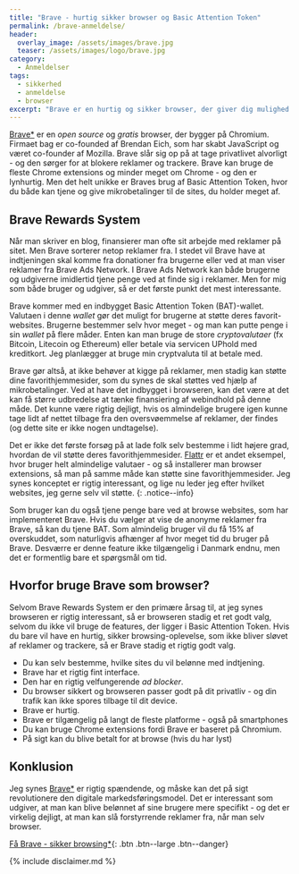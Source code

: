 ```yaml
---
title: "Brave - hurtig sikker browser og Basic Attention Token"
permalink: /brave-anmeldelse/
header:
  overlay_image: /assets/images/brave.jpg
  teaser: /assets/images/logo/brave.jpg
category:
  - Anmeldelser
tags:
  - sikkerhed
  - anmeldelse
  - browser
excerpt: "Brave er en hurtig og sikker browser, der giver dig mulighed for at blokere reklamer og give credits til de sites, du kan lide."
---
```


[Brave\*](/go/brave/) er en _open source_ og _gratis_ browser, der bygger på Chromium. Firmaet bag er co-founded af Brendan Eich, som har skabt JavaScript og været co-founder af Mozilla. Brave slår sig op på at tage privatlivet alvorligt - og den sørger for at blokere reklamer og trackere. Brave kan bruge de fleste Chrome extensions og minder meget om Chrome - og den er lynhurtig. Men det helt unikke er Braves brug af Basic Attention Token, hvor du både kan tjene og give mikrobetalinger til de sites, du holder meget af.

## Brave Rewards System

Når man skriver en blog, finansierer man ofte sit arbejde med reklamer på sitet. Men Brave sorterer netop reklamer fra. I stedet vil Brave have at indtjeningen skal komme fra donationer fra brugerne eller ved at man viser reklamer fra Brave Ads Network. I Brave Ads Network kan både brugerne og udgiverne imidlertid tjene penge ved at finde sig i reklamer. Men for mig som både bruger og udgiver, så er det første punkt det mest interessante. 

Brave kommer med en indbygget Basic Attention Token (BAT)-wallet. Valutaen i denne _wallet_ gør det muligt for brugerne at støtte deres favorit-websites. Brugerne bestemmer selv hvor meget - og man kan putte penge i sin _wallet_ på flere måder. Enten kan man bruge de store _cryptovalutaer_ (fx Bitcoin, Litecoin og Ethereum) eller betale via servicen UPhold med kreditkort. Jeg planlægger at bruge min cryptvaluta til at betale med. 

Brave gør altså, at ikke behøver at kigge på reklamer, men stadig kan støtte dine favorithjemmesider, som du synes de skal støttes ved hjælp af mikrobetalinger. Ved at have det indbygget i browseren, kan det være at det kan få større udbredelse at tænke finansiering af webindhold på denne måde. Det kunne være rigtig dejligt, hvis os almindelige brugere igen kunne tage lidt af nettet tilbage fra den oversvøemmelse af reklamer, der findes (og dette site er ikke nogen undtagelse).

Det er ikke det første forsøg på at lade folk selv bestemme i lidt højere grad, hvordan de vil støtte deres favorithjemmesider. [Flattr](http://flattr.com/@lsolesen) er et andet eksempel, hvor bruger helt almindelige valutaer - og så installerer man browser extensions, så man på samme måde kan støtte sine favorithjemmesider. Jeg synes konceptet er rigtig interessant, og lige nu leder jeg efter hvilket websites, jeg gerne selv vil støtte.
{: .notice--info}

Som bruger kan du også tjene penge bare ved at browse websites, som har implementeret Brave. Hvis du vælger at vise de anonyme reklamer fra Brave, så kan du tjene BAT. Som almindelig bruger vil du få 15% af overskuddet, som naturligvis afhænger af hvor meget tid du bruger på Brave. Desværre er denne feature ikke tilgængelig i Danmark endnu, men det er formentlig bare et spørgsmål om tid. 

## Hvorfor bruge Brave som browser?

Selvom Brave Rewards System er den primære årsag til, at jeg synes browseren er rigtig interessant, så er browseren stadig et ret godt valg, selvom du ikke vil bruge de features, der ligger i Basic Attention Token. Hvis du bare vil have en hurtig, sikker browsing-oplevelse, som ikke bliver sløvet af reklamer og trackere, så er Brave stadig et rigtig godt valg.

- Du kan selv bestemme, hvilke sites du vil belønne med indtjening.
- Brave har et rigtig fint interface.
- Den har en rigtig velfungerende _ad blocker_.
- Du browser sikkert og browseren passer godt på dit privatliv - og din trafik kan ikke spores tilbage til dit device.
- Brave er hurtig.
- Brave er tilgængelig på langt de fleste platforme - også på smartphones
- Du kan bruge Chrome extensions fordi Brave er baseret på Chromium.
- På sigt kan du blive betalt for at browse (hvis du har lyst)

## Konklusion

Jeg synes [Brave\*](/go/brave/) er rigtig spændende, og måske kan det på sigt revolutionere den digitale markedsføringsmodel. Det er interessant som udgiver, at man kan blive belønnet af sine brugere mere specifikt - og det er virkelig dejligt, at man kan slå forstyrrende reklamer fra, når man selv browser. 

[Få Brave - sikker browsing\*](/go/brave/){: .btn .btn--large .btn--danger}

{% include disclaimer.md %}
